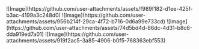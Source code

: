 <head>
        <meta name="viewport" content="width=device-width, initial-scale=1.0">
        <meta property="og:image" content="assets/img/url-main.jpg">
        <meta property="og:description" content="2024.03.01 김기원 조하은 결혼합니다!."/>
        <meta charset="utf-8" />
        <meta name="description" content="" />
        <meta name="author" content="" />
        <title>김기원 조하은 결혼합니다!</title>
![Image](https://github.com/user-attachments/assets/f989f182-d1ee-425f-b3ac-4199a3c248d0)
![Image](https://github.com/user-attachments/assets/956b214f-29ca-4f72-b716-0d6a99e733cd)
![Image](https://github.com/user-attachments/assets/74d5bd4d-86dc-4d31-b8c6-dda919ed7a01)
![Image](https://github.com/user-attachments/assets/919f2ac5-3a85-4906-b0f5-768363ebf553)
